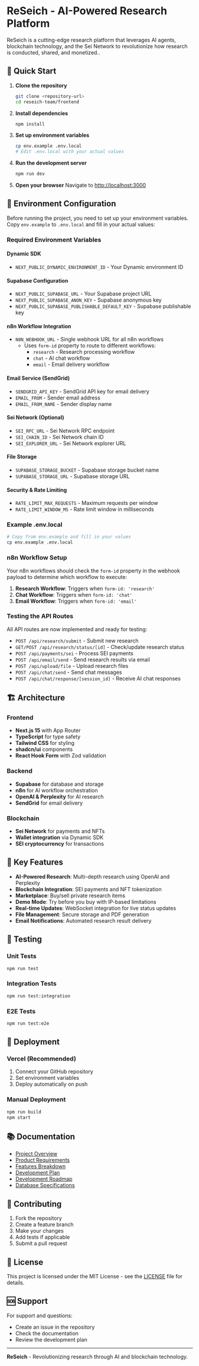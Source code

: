 # ReSeich - AI-Powered Research Platform

ReSeich is a cutting-edge research platform that leverages AI agents, blockchain technology, and the Sei Network to revolutionize how research is conducted, shared, and monetized..

## 🚀 Quick Start

1. **Clone the repository**

   ```bash
   git clone <repository-url>
   cd reseich-team/frontend
   ```

2. **Install dependencies**

   ```bash
   npm install
   ```

3. **Set up environment variables**

   ```bash
   cp env.example .env.local
   # Edit .env.local with your actual values
   ```

4. **Run the development server**

   ```bash
   npm run dev
   ```

5. **Open your browser**
   Navigate to [http://localhost:3000](http://localhost:3000)

## 🔧 Environment Configuration

Before running the project, you need to set up your environment variables. Copy `env.example` to `.env.local` and fill in your actual values:

### **Required Environment Variables**

#### **Dynamic SDK**

- `NEXT_PUBLIC_DYNAMIC_ENVIRONMENT_ID` - Your Dynamic environment ID

#### **Supabase Configuration**

- `NEXT_PUBLIC_SUPABASE_URL` - Your Supabase project URL
- `NEXT_PUBLIC_SUPABASE_ANON_KEY` - Supabase anonymous key
- `NEXT_PUBLIC_SUPABASE_PUBLISHABLE_DEFAULT_KEY` - Supabase publishable key

#### **n8n Workflow Integration**

- `N8N_WEBHOOK_URL` - Single webhook URL for all n8n workflows
  - Uses `form-id` property to route to different workflows:
    - `research` - Research processing workflow
    - `chat` - AI chat workflow
    - `email` - Email delivery workflow

#### **Email Service (SendGrid)**

- `SENDGRID_API_KEY` - SendGrid API key for email delivery
- `EMAIL_FROM` - Sender email address
- `EMAIL_FROM_NAME` - Sender display name

#### **Sei Network (Optional)**

- `SEI_RPC_URL` - Sei Network RPC endpoint
- `SEI_CHAIN_ID` - Sei Network chain ID
- `SEI_EXPLORER_URL` - Sei Network explorer URL

#### **File Storage**

- `SUPABASE_STORAGE_BUCKET` - Supabase storage bucket name
- `SUPABASE_STORAGE_URL` - Supabase storage URL

#### **Security & Rate Limiting**

- `RATE_LIMIT_MAX_REQUESTS` - Maximum requests per window
- `RATE_LIMIT_WINDOW_MS` - Rate limit window in milliseconds

### **Example .env.local**

```bash
# Copy from env.example and fill in your values
cp env.example .env.local
```

### **n8n Workflow Setup**

Your n8n workflows should check the `form-id` property in the webhook payload to determine which workflow to execute:

1. **Research Workflow**: Triggers when `form-id: 'research'`
2. **Chat Workflow**: Triggers when `form-id: 'chat'`
3. **Email Workflow**: Triggers when `form-id: 'email'`

### Testing the API Routes

All API routes are now implemented and ready for testing:

- `POST /api/research/submit` - Submit new research
- `GET/POST /api/research/status/[id]` - Check/update research status
- `POST /api/payments/sei` - Process SEI payments
- `POST /api/email/send` - Send research results via email
- `POST /api/upload/file` - Upload research files
- `POST /api/chat/send` - Send chat messages
- `POST /api/chat/response/[session_id]` - Receive AI chat responses

## 🏗️ Architecture

### Frontend

- **Next.js 15** with App Router
- **TypeScript** for type safety
- **Tailwind CSS** for styling
- **shadcn/ui** components
- **React Hook Form** with Zod validation

### Backend

- **Supabase** for database and storage
- **n8n** for AI workflow orchestration
- **OpenAI & Perplexity** for AI research
- **SendGrid** for email delivery

### Blockchain

- **Sei Network** for payments and NFTs
- **Wallet integration** via Dynamic SDK
- **SEI cryptocurrency** for transactions

## 🎯 Key Features

- **AI-Powered Research**: Multi-depth research using OpenAI and Perplexity
- **Blockchain Integration**: SEI payments and NFT tokenization
- **Marketplace**: Buy/sell private research items
- **Demo Mode**: Try before you buy with IP-based limitations
- **Real-time Updates**: WebSocket integration for live status updates
- **File Management**: Secure storage and PDF generation
- **Email Notifications**: Automated research result delivery

## 🧪 Testing

### Unit Tests

```bash
npm run test
```

### Integration Tests

```bash
npm run test:integration
```

### E2E Tests

```bash
npm run test:e2e
```

## 🚀 Deployment

### Vercel (Recommended)

1. Connect your GitHub repository
2. Set environment variables
3. Deploy automatically on push

### Manual Deployment

```bash
npm run build
npm start
```

## 📚 Documentation

- [Project Overview](./PROJECT_OVERVIEW.md)
- [Product Requirements](./PRD_MVP.md)
- [Features Breakdown](./FEATURES.md)
- [Development Plan](./DEVELOPMENT_PLAN.md)
- [Development Roadmap](./ROADMAP.md)
- [Database Specifications](./DATABASE_SPECS.md)

## 🤝 Contributing

1. Fork the repository
2. Create a feature branch
3. Make your changes
4. Add tests if applicable
5. Submit a pull request

## 📄 License

This project is licensed under the MIT License - see the [LICENSE](LICENSE) file for details.

## 🆘 Support

For support and questions:

- Create an issue in the repository
- Check the documentation
- Review the development plan

---

**ReSeich** - Revolutionizing research through AI and blockchain technology.
